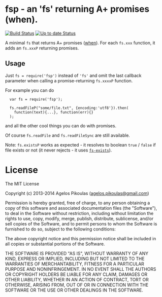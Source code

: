 # fsp - an 'fs' returning A+ promises (when).

[![Build Status](https://travis-ci.org/anodynos/fsp.svg?branch=master)](https://travis-ci.org/anodynos/fsp)
[![Up to date Status](https://david-dm.org/anodynos/fsp.png)](https://david-dm.org/anodynos/fsp.png)

A minimal `fs` that returns A+ promises ([when](https://github.com/cujojs/when)). For each `fs.xxx` function, it adds an `fs.xxxP` returning promises.

## Usage

Just `fs = require('fsp')` instead of `'fs'` and omit the last callback parameter when calling a promise-returning `fs.xxxxP` function.

For example you can do

```
  var fs = require('fsp');

  fs.readFileP("some/file.txt", {encoding:'utf8'}).then(
    function(text){...}, function(err){}
  );
```

and all the other cool things you can do with promises.

Of course `fs.readFile` and `fs.readFileSync` are still available.

Note: `fs.existsP` works as expected - it resolves to boolean `true` / `false` if file exists or not (it never rejects - it uses [`fs-exists`](https://www.npmjs.org/package/fs-exists)).

# License

The MIT License

Copyright (c) 2013-2014 Agelos Pikoulas (agelos.pikoulas@gmail.com)

Permission is hereby granted, free of charge, to any person
obtaining a copy of this software and associated documentation
files (the "Software"), to deal in the Software without
restriction, including without limitation the rights to use,
copy, modify, merge, publish, distribute, sublicense, and/or sell
copies of the Software, and to permit persons to whom the
Software is furnished to do so, subject to the following
conditions:

The above copyright notice and this permission notice shall be
included in all copies or substantial portions of the Software.

THE SOFTWARE IS PROVIDED "AS IS", WITHOUT WARRANTY OF ANY KIND,
EXPRESS OR IMPLIED, INCLUDING BUT NOT LIMITED TO THE WARRANTIES
OF MERCHANTABILITY, FITNESS FOR A PARTICULAR PURPOSE AND
NONINFRINGEMENT. IN NO EVENT SHALL THE AUTHORS OR COPYRIGHT
HOLDERS BE LIABLE FOR ANY CLAIM, DAMAGES OR OTHER LIABILITY,
WHETHER IN AN ACTION OF CONTRACT, TORT OR OTHERWISE, ARISING
FROM, OUT OF OR IN CONNECTION WITH THE SOFTWARE OR THE USE OR
OTHER DEALINGS IN THE SOFTWARE.
